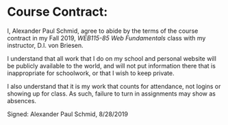 <!--{
    "Title": "Course Contract"
}-->

# Course Contract:

I, Alexander Paul Schmid, agree to abide by the terms of the course contract in my Fall 2019, _WEB115-85 Web Fundamentals_ class with my instructor, D.I. von Briesen.

I understand that all work that I do on my school and personal website will be publicly available to the world, and will not put information there that is inappropriate for schoolwork, or that I wish to keep private.

I also understand that it is my work that counts for attendance, not logins or showing up for class. As such, failure to turn in assignments may show as absences.

Signed: Alexander Paul Schmid, 8/28/2019



